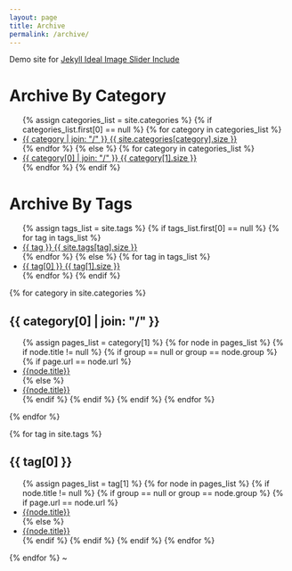 ```yaml
---
layout: page
title: Archive 
permalink: /archive/
---
```

Demo site for [Jekyll Ideal Image Slider Include](https://github.com/jekylltools/jekyll-ideal-image-slider-include)

<h1 class="page-heading">Archive By Category</h1>
<ul class="tag_box inline">
  {% assign categories_list = site.categories %}
  {% if categories_list.first[0] == null %}
    {% for category in categories_list %}
        <li><a href="{{ BASE_PATH }}#{{ category }}-ref">
            {{ category | join: "/" }} <span>{{ site.categories[category].size }}</span>
        </a></li>
    {% endfor %}
  {% else %}
    {% for category in categories_list %}
        <li><a href="{{ BASE_PATH }}#{{ category[0] }}-ref">
            {{ category[0] | join: "/" }} <span>{{ category[1].size }}</span>
        </a></li>
    {% endfor %}
  {% endif %}
</ul>

<h1 class="page-heading">Archive By Tags</h1>
<ul class="tag_box inline">
  {% assign tags_list = site.tags %}
  {% if tags_list.first[0] == null %}
    {% for tag in tags_list %}
        <li><a href="{{ BASE_PATH }}#{{ tag }}-ref">{{ tag }} <span>{{ site.tags[tag].size }}</span></a></li>
    {% endfor %}
  {% else %}
    {% for tag in tags_list %}
        <li><a href="{{ BASE_PATH }}#{{ tag[0] }}-ref">{{ tag[0] }} <span>{{ tag[1].size }}</span></a></li>
    {% endfor %}
  {% endif %}

</ul>





{% for category in site.categories %}
  <h2 id="{{ category[0] }}-ref">{{ category[0] | join: "/" }}</h2>
  <ul>
  {% assign pages_list = category[1] %}
  {% for node in pages_list %}
    {% if node.title != null %}
      {% if group == null or group == node.group %}
        {% if page.url == node.url %}
        <li class="active"><a href="{{ BASE_PATH }}{{node.url}}" class="active">{{node.title}}</a></li>
        {% else %}
        <li><a href="{{ BASE_PATH }}{{node.url}}">{{node.title}}</a></li>
        {% endif %}
      {% endif %}
    {% endif %}
  {% endfor %}

  </ul>
{% endfor %}




{% for tag in site.tags %}
  <h2 id="{{ tag[0] }}-ref">{{ tag[0] }}</h2>
  <ul>
    {% assign pages_list = tag[1] %}
  {% for node in pages_list %}
    {% if node.title != null %}
      {% if group == null or group == node.group %}
        {% if page.url == node.url %}
        <li class="active"><a href="{{ BASE_PATH }}{{node.url}}" class="active">{{node.title}}</a></li>
        {% else %}
        <li><a href="{{ BASE_PATH }}{{node.url}}">{{node.title}}</a></li>
        {% endif %}
      {% endif %}
    {% endif %}
  {% endfor %}
  </ul>
{% endfor %}
~

